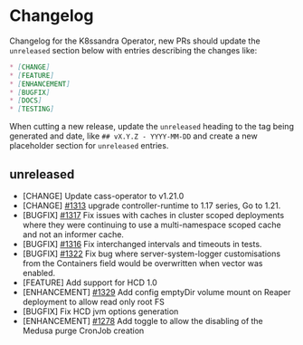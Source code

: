 # Changelog

Changelog for the K8ssandra Operator, new PRs should update the `unreleased` section below with entries describing the changes like:

```markdown
* [CHANGE]
* [FEATURE]
* [ENHANCEMENT]
* [BUGFIX]
* [DOCS]
* [TESTING]
```

When cutting a new release, update the `unreleased` heading to the tag being generated and date, like `## vX.Y.Z - YYYY-MM-DD` and create a new placeholder section for  `unreleased` entries.

## unreleased

* [CHANGE] []() Update cass-operator to v1.21.0
* [CHANGE] [#1313](https://github.com/k8ssandra/k8ssandra-operator/issues/1313) upgrade controller-runtime to 1.17 series, Go to 1.21.
* [BUGFIX] [#1317](https://github.com/k8ssandra/k8ssandra-operator/issues/1317) Fix issues with caches in cluster scoped deployments where they were continuing to use a multi-namespace scoped cache and not an informer cache.
* [BUGFIX] [#1316](https://github.com/k8ssandra/k8ssandra-operator/issues/1316) Fix interchanged intervals and timeouts in tests.
* [BUGFIX] [#1322](https://github.com/k8ssandra/k8ssandra-operator/issues/1322) Fix bug where server-system-logger customisations from the Containers field would be overwritten when vector was enabled. 
* [FEATURE] Add support for HCD 1.0
* [ENHANCEMENT] [#1329](https://github.com/k8ssandra/k8ssandra-operator/issues/1329) Add config emptyDir volume mount on Reaper deployment to allow read only root FS
* [BUGFIX] Fix HCD jvm options generation
* [ENHANCEMENT] [#1278](https://github.com/k8ssandra/k8ssandra-operator/issues/1278) Add toggle to allow the disabling of the Medusa purge CronJob creation
